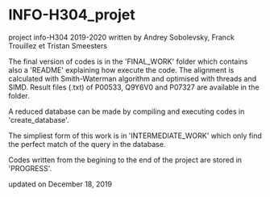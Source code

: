 # INFO-H304_projet
project info-H304 2019-2020 written by Andrey Sobolevsky, Franck Trouillez et Tristan Smeesters

The final version of codes is in the 'FINAL_WORK' folder which contains also a 'README' explaining how execute the code. The alignment is calculated with Smith-Waterman algorithm and optimised with threads and SIMD. Result files (.txt) of P00533, Q9Y6V0 and P07327 are available in the folder.

A reduced database can be made by compiling and executing codes in 'create_database'.

The simpliest form of this work is in 'INTERMEDIATE_WORK' which only find the perfect match of the query in the database.

Codes written from the begining to the end of the project are stored in 'PROGRESS'.

updated on December 18, 2019
